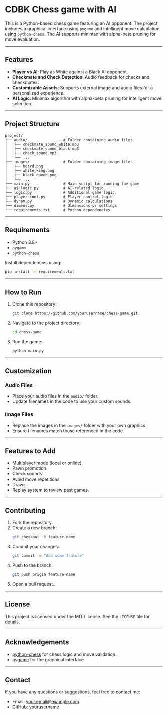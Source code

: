 # CDBK Chess game with AI

This is a Python-based chess game featuring an AI opponent. The project includes a graphical interface using `pygame` and intelligent move calculation using `python-chess`. The AI supports minimax with alpha-beta pruning for move evaluation.

---

## Features

- **Player vs AI**: Play as White against a Black AI opponent.
- **Checkmate and Check Detection**: Audio feedback for checks and checkmates.
- **Customizable Assets**: Supports external image and audio files for a personalized experience.
- **AI Logic**: Minimax algorithm with alpha-beta pruning for intelligent move selection.

---

## Project Structure

```
project/
├── audio/                # Folder containing audio files
│   ├── checkmate_sound_white.mp3
│   ├── checkmate_sound_black.mp3
│   ├── check_sound.mp3
│   └── ...
├── images/               # Folder containing image files
│   ├── board.png
│   ├── white_king.png
│   ├── black_queen.png
│   └── ...
├── main.py               # Main script for running the game
├── ai_logic.py           # AI-related logic
├── logic.py              # Additional game logic
├── player_cont.py        # Player control logic
├── dynam.py              # Dynamic calculations
├── dimens.py             # Dimensions or settings
└── requirements.txt      # Python dependencies
```

---

## Requirements

- Python 3.8+
- `pygame`
- `python-chess`

Install dependencies using:
```bash
pip install -r requirements.txt
```

---

## How to Run

1. Clone this repository:
   ```bash
   git clone https://github.com/yourusername/chess-game.git
   ```
2. Navigate to the project directory:
   ```bash
   cd chess-game
   ```
3. Run the game:
   ```bash
   python main.py
   ```

---

## Customization

### Audio Files
- Place your audio files in the `audio/` folder.
- Update filenames in the code to use your custom sounds.

### Image Files
- Replace the images in the `images/` folder with your own graphics.
- Ensure filenames match those referenced in the code.

---

## Features to Add

- Multiplayer mode (local or online).
- Pawn promotion
- Check sounds
- Avoid move repetitions
- Draws
- Replay system to review past games.

---

## Contributing

1. Fork the repository.
2. Create a new branch:
   ```bash
   git checkout -b feature-name
   ```
3. Commit your changes:
   ```bash
   git commit -m "Add some feature"
   ```
4. Push to the branch:
   ```bash
   git push origin feature-name
   ```
5. Open a pull request.

---

## License

This project is licensed under the MIT License. See the `LICENSE` file for details.

---

## Acknowledgements

- [python-chess](https://python-chess.readthedocs.io/) for chess logic and move validation.
- [pygame](https://www.pygame.org/) for the graphical interface.

---

## Contact

If you have any questions or suggestions, feel free to contact me:

- Email: your.email@example.com
- GitHub: [yourusername](https://github.com/yourusername)
